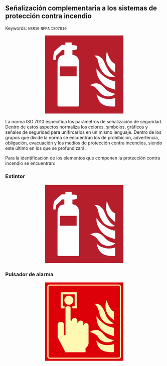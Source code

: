 ## Señalización complementaria a los sistemas de protección contra incendio
Keywords: `NSR10` `NFPA` `ISO7010` 

<div align="center">
  <img src="https://github.com/Andrealvch/C.RCI/blob/main/Section01/.graph/Extintor.png" width="250px">
</div>

La norma ISO 7010 especifica los parámetros de señalización de seguridad. Dentro de estos aspectos normaliza los colores, símbolos, gráficos y señales de seguridad para unifircarlos en un mismo lenguaje. Dentro de los grupos que divide la norma se encuentran los de prohibición, advertencia, obligación, evacuación y los medios de protección contra incendios, siendo este último en los que se profundizará. 

Para la identificación de los elementos que componen la protección contra incendio se encuentran:

### Extintor 

<div align="center">
  <img src="https://github.com/Andrealvch/C.RCI/blob/main/Section01/.graph/Extintor.png" width="250px">
</div>

### Pulsador de alarma 

<div align="center">
  <img src="https://github.com/Andrealvch/C.RCI/blob/main/Section01/.graph/Alarma.png" width="250px">
</div>

### 
